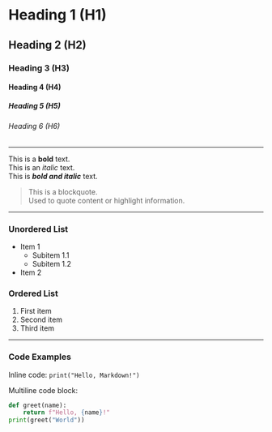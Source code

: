 # Heading 1 (H1)
## Heading 2 (H2)
### Heading 3 (H3)
#### Heading 4 (H4)
##### Heading 5 (H5)
###### Heading 6 (H6)

---

This is a **bold** text.  
This is an *italic* text.  
This is ***bold and italic*** text.

> This is a blockquote.  
> Used to quote content or highlight information.

---

### Unordered List

- Item 1
  - Subitem 1.1
  - Subitem 1.2
- Item 2

### Ordered List

1. First item
2. Second item
3. Third item

---

### Code Examples

Inline code: `print("Hello, Markdown!")`

Multiline code block:

```python
def greet(name):
    return f"Hello, {name}!"
print(greet("World"))
